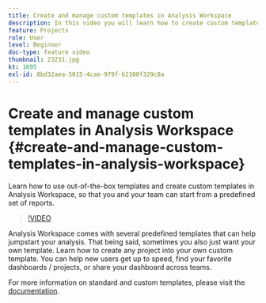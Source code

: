 ```yaml
---
title: Create and manage custom templates in Analysis Workspace
description: In this video you will learn how to create custom templates in Analysis Workspace, so that you and your team can start from a specific set of reports.
feature: Projects
role: User
level: Beginner
doc-type: feature video
thumbnail: 23231.jpg
kt: 1695
exl-id: 8bd32aea-5015-4cae-979f-b2100f329c8a
---
```

# Create and manage custom templates in Analysis Workspace {#create-and-manage-custom-templates-in-analysis-workspace}

Learn how to use out-of-the-box templates and create custom templates in Analysis Workspace, so that you and your team can start from a predefined set of reports.

>[!VIDEO](https://video.tv.adobe.com/v/23231/?quality=12&learn=on)

Analysis Workspace comes with several predefined templates that can help jumpstart your analysis. That being said, sometimes you also just want your own template. Learn how to create any project into your own custom template. You can help new users get up to speed, find your favorite dashboards / projects, or share your dashboard across teams.

For more information on standard and custom templates, please visit the [documentation](https://experienceleague.adobe.com/docs/analytics/analyze/analysis-workspace/build-workspace-project/starter-projects.html).

